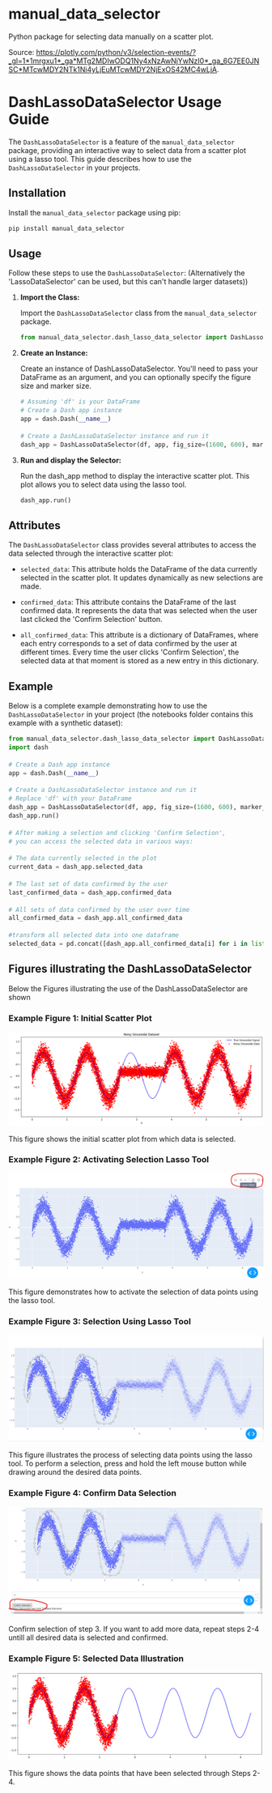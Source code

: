 # manual_data_selector
Python package for selecting data manually on a scatter plot.

Source: https://plotly.com/python/v3/selection-events/?_gl=1*1mrgxu1*_ga*MTg2MDIwODQ1Ny4xNzAwNjYwNzI0*_ga_6G7EE0JNSC*MTcwMDY2NTk1Ni4yLjEuMTcwMDY2NjExOS42MC4wLjA.



# DashLassoDataSelector Usage Guide

The `DashLassoDataSelector` is a feature of the `manual_data_selector` package, providing an interactive way to select data from a scatter plot using a lasso tool. This guide describes how to use the `DashLassoDataSelector` in your projects.

## Installation

Install the `manual_data_selector` package using pip:

```bash
pip install manual_data_selector
```

## Usage

Follow these steps to use the `DashLassoDataSelector`:
(Alternatively the 'LassoDataSelector' can be used, but this can't handle larger datasets))

1. **Import the Class:**

   Import the `DashLassoDataSelector` class from the `manual_data_selector` package.

   ```python
   from manual_data_selector.dash_lasso_data_selector import DashLassoDataSelector
   ```

2. **Create an Instance:**

    Create an instance of DashLassoDataSelector.
    You'll need to pass your DataFrame as an argument, and you can optionally specify the figure size and marker size.

    ```python
    # Assuming 'df' is your DataFrame
    # Create a Dash app instance
    app = dash.Dash(__name__)

    # Create a DashLassoDataSelector instance and run it
    dash_app = DashLassoDataSelector(df, app, fig_size=(1600, 600), marker_size=5,port=8000)
    ```

3. **Run and display the Selector:**

    Run the dash_app method to display the interactive scatter plot.
    This plot allows you to select data using the lasso tool.

    ```python
    dash_app.run()
    ```

## Attributes

The `DashLassoDataSelector` class provides several attributes to access the data selected through the interactive scatter plot:

- `selected_data`: This attribute holds the DataFrame of the data currently selected in the scatter plot. It updates dynamically as new selections are made.

- `confirmed_data`: This attribute contains the DataFrame of the last confirmed data. It represents the data that was selected when the user last clicked the 'Confirm Selection' button.

- `all_confirmed_data`: This attribute is a dictionary of DataFrames, where each entry corresponds to a set of data confirmed by the user at different times. Every time the user clicks 'Confirm Selection', the selected data at that moment is stored as a new entry in this dictionary.

## Example

Below is a complete example demonstrating how to use the `DashLassoDataSelector` in your project
(the notebooks folder contains this example with a synthetic dataset):

```python
from manual_data_selector.dash_lasso_data_selector import DashLassoDataSelector
import dash

# Create a Dash app instance
app = dash.Dash(__name__)

# Create a DashLassoDataSelector instance and run it
# Replace 'df' with your DataFrame
dash_app = DashLassoDataSelector(df, app, fig_size=(1600, 600), marker_size=5,port=8000)
dash_app.run()

# After making a selection and clicking 'Confirm Selection',
# you can access the selected data in various ways:

# The data currently selected in the plot
current_data = dash_app.selected_data

# The last set of data confirmed by the user
last_confirmed_data = dash_app.confirmed_data

# All sets of data confirmed by the user over time
all_confirmed_data = dash_app.all_confirmed_data

#transform all selected data into one dataframe
selected_data = pd.concat([dash_app.all_confirmed_data[i] for i in list(dash_app.all_confirmed_data.keys())])
```

## Figures illustrating the DashLassoDataSelector

Below the Figures illustrating the use of the DashLassoDataSelector are shown

### Example Figure 1: Initial Scatter Plot

![Initial Scatter Plot](visualization/Initial_data.png)

This figure shows the initial scatter plot from which data is selected.

### Example Figure 2: Activating Selection Lasso Tool

![Activating Selection Lasso Tool](visualization/Lasso_select.png)

This figure demonstrates how to activate the selection of data points using the lasso tool.

### Example Figure 3: Selection Using Lasso Tool

![Selection Using Lasso Tool](visualization/Lasso_select_data_selection.png)

This figure illustrates the process of selecting data points using the lasso tool.
To perform a selection, press and hold the left mouse button while drawing around the desired data points.

### Example Figure 4: Confirm Data Selection

![Confirm Data Selection](visualization/confirm_selection.png)

Confirm selection of step 3.
If you want to add more data, repeat steps 2-4 untill all desired data is selected and confirmed.

### Example Figure 5: Selected Data Illustration

![Selected Data Illustration](visualization/selected_data.png)

This figure shows the data points that have been selected through Steps 2-4.